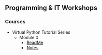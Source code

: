 ## Programming & IT Workshops

### Courses

- Virtual Python Tutorial Series
    - Module 0
        - [ReadMe](http://pages.nlouie.com/nlouie-python-course-0/)
        - [Notes](http://pages.nlouie.com/nlouie-python-course-0/src/demo0)
